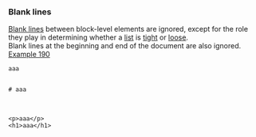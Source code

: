 ### Blank lines

[Blank lines](https://github.github.com/gfm/#blank-lines) between block-level elements are ignored, except for the role they play in determining whether a [list](https://github.github.com/gfm/#list) is [tight](https://github.github.com/gfm/#tight) or [loose](https://github.github.com/gfm/#loose).  
Blank lines at the beginning and end of the document are also ignored.  
[Example 190](https://github.github.com/gfm/#example-190)  

      
    
    aaa
      
    
    # aaa

   

    <p>aaa</p>
    <h1>aaa</h1>